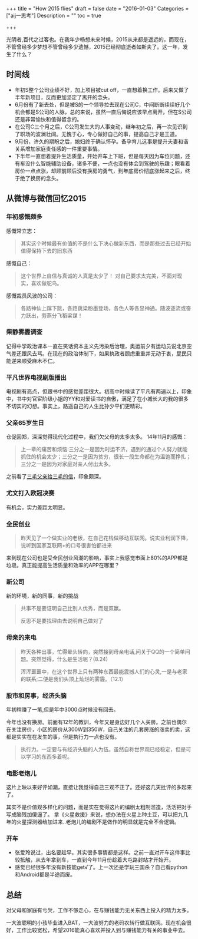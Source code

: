 +++
title = "How 2015 flies"
draft = false
date = "2016-01-03"
Categories = ["aij一思考"] 
Description = "" 
toc = true

+++



光阴者,百代之过客也。在我年少畅想未来时候，2015从来都是遥远的，而现在，不管曾经多少梦想不管曾经多少遗憾，2015已经彻底逝者如斯夫了。这一年，发生了什么？
## 时间线
* 年初S整个公司业绩不好，加上项目被cut off，一直想着换工作。后来又做了半年新项目，反而更加坚定了离开的念头。
* 6月份有了新去处，但是被S的一个领导拉去现在公司C，中间断断续续好几个机会都是S公司的人脉，总的来说，虽然一直后悔说应该早点离开，但在S公司还是非常愉快和值得留念的。
* 在公司C三个月之后，C公司发生大的人事变动，继年初之后，再一次见识到了职场的波澜壮阔。无愧于心，专心做好自己的事，提高自己才是王道。
* 9月份，许久的期盼之后，媳妇终于确认怀孕。备孕育儿这事是提升夫妻和谐关系增加家庭责任感的一件重要事情。
* 下半年一直想着提升生活质量，开始开车上下班，但是每天因为车位问题，还有车没什么智能辅助设备，诸多不便，一点也没有体会到驾驶的乐趣；眼看着房价一点点涨，却顾前顾后没有换房的勇气，到年底房价彻底涨起来之后，终于绝了换房的念头。

## 从微博与微信回忆2015
### 年初感慨颇多
感慨常立志：

>其实这个时候最有价值的不是什么下决心做新东西，而是那些过去已经开始值得保持下去的旧东西

感慨自己：

> 这个世界上自信与真诚的人真是太少了！ 对自己要求太完美，不面对现实，喜欢做鸵鸟。

感慨裁员风波的公司：

> 各路神仙上蹿下跳，各路跳梁粉墨登场，各色人等各显神通。随波逐流或奋力跃出，劳燕分飞稻粱谋！

### 柴静雾霾调查
记得中学政治课本一直在笑话资本主义先污染后治理，奥运前夕有运动员说北京空气差还跟风去骂。在现在的政治体制下，如果执政者顾虑重重并无动于衷，屁民只能逆来顺受麻木不仁。
### 平凡世界电视剧版播出
电视剧有亮点，但跟书中的感觉差距很大。初高中时候读了平凡有两遍以上，印象中，书中对官宦阶级小姐的YY和对爱读书的自傲，满足了在小城长大的我的很多不切实的幻想。事实上，路遥自己的人生比孙少平们更精彩。
### 父亲65岁生日
仓促回郑，深深觉得现代化过程中，我们欠父母的太多太多。
14年11月的感慨：
>上一辈的痛苦和烦恼:三分之一是因为时运不济，遇到的通过个人努力就能抓住的机会太少；三分之一是因为贫穷，很长一段生命都在为温饱而挣扎；三分之一是因为对家庭对亲人付出太多。

之前看了[三毛父亲给三毛的信](http://www.douban.com/note/468023670/)，印象颇深。

### 尤文打入欧冠决赛
有机会，实力差距太明显。
### 全民创业

>昨天见了一个做实业的老板，在自己花钱做移动互联网。说实业利润下降，说听到国家互联网+的口号很害怕都进来

来到现在公司也是受全民创业风潮的影响，事实上我感觉市面上80%的APP都是垃圾。真正能提高生活质量和效率的APP在哪里？

### 新公司
新的环境，新的同事，新的挑战

>共事不是要证明自己比别人优秀，而是双赢。
>
>反思不是要找理由去说明自己做对了

### 母亲的来电

>昨天各种出事，忙得晕头转向，突然接到母亲电话,问关于QQ的一个简单问题。突然觉得，什么是生活呢？(8.24)
>
>浑浑噩噩中，在这个世界上只有两种东西最能震撼人们的心灵,一是与老家的联系;二便是我们头顶上灿烂的雾霾。（12.1）

### 股市和房事，经济头脑

年初稍赚了一笔,但是年中3000点时候没有回去。

今年也没有换房。前面有12年的教训，今年又是身边好几个人买房。之前也偶尔在关注房价，小区的房价从300W到350W，自己关注的几套房涨的涨卖的卖，这都是实实在在发生的事，但是执行力一点也没有。
>执行力。一定要与有经济头脑的人为伍。虽然自称世界观已经稳定，但是可以学习的东西多着呢。

### 电影老炮儿
这片上映以来好评如潮，直接让我觉得自己三观不正了。还好这几天批评的多起来了。

其实不是价值观多样化的问题，而是实在觉得这片的编剧太粗制滥造，活活把对手写成脑残加傻逼了。
拿《火星救援》来说，想办法在火星上种土豆，可以把九几年的火星探测器给加进来..老炮儿的编剧不是做作的明显就是完全不合逻辑。
### 开车
* 张爱玲说过，出名要趁早。其实很多事情都是这样。之前一直对开车这件事比较抵触，从去年拿到车，一直到今年11月份趁着大屯路封站才开始开。
* 感觉已经很多年没有新技能get√了。上一次还是学玩三国杀？自己看python和Android都是半途而废。

## 总结
对父母和家庭有亏欠，工作不够走心，在与赚钱能力无关东西上投入的精力太多。

一大波聪明的小孩毕业进入BAT，一大波努力的老码农转行做互联网。现在机会很好，工作比较宽松，希望2016能真心喜欢并投入到与赚钱能力有关的事业中去。

